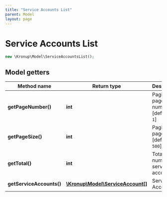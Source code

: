 ```yaml
---
title: "Service Accounts List"
parent: Model
layout: page
---
```


# Service Accounts List

```php
new \Kronup\Model\ServiceAccountsList();
```

## Model getters

Method name | Return type | Description
------------ | ------------- | -------------
**getPageNumber()** | **int** | Pagination: page number   [default to `1`]
**getPageSize()** | **int** | Pagination: page size   [default to `500`]
**getTotal()** | **int** | Total number of service accounts
**getServiceAccounts()** | [**\Kronup\Model\ServiceAccount[]**](../ServiceAccount) | Service Accounts


